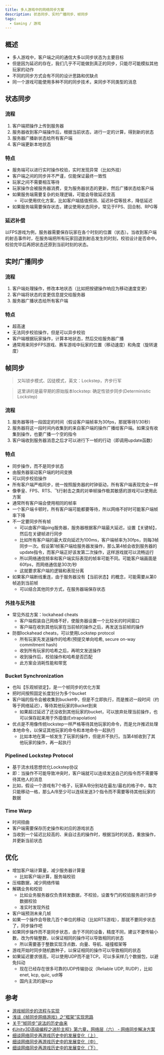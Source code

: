 ```yaml
---
title: 多人游戏中的网络同步方案
description: 状态同步、实时广播同步、帧同步
tags:
  - Gaming / 游戏
---
```


## 概述

- 多人游戏中，客户端之间的通信大多以同步状态为主要目标
- 但是因为延迟的存在，我们几乎不可能做到真正的同步，只能尽可能模拟其他玩家的动作
- 不同的同步方式会有不同的设计思路和优缺点
- 同一个游戏可能使用多种不同的同步技术，来同步不同类型的消息

## 状态同步

### 流程

1. 客户端把操作上传到服务器
2. 服务器收到客户端操作后，根据当前状态，进行一定的计算，得到新的状态
3. 服务器广播新状态给所有客户端
4. 客户端更新本地状态

### 特点

- 服务端可以进行实时操作校验，实时发现异常（比如外挂）
- 客户端之间的同步并不严谨，仅能保证最终一致性
- 玩家之间不需要相互等待
- 玩家操作会被服务器消费，变为服务器状态的更新，然后广播状态给客户端
- 如果服务端需要复杂的处理逻辑，可能会导致延迟变高
  - 可以使用优化方案，比如客户端插值预测、延迟补偿等技术，降低延迟
- 如果服务端需要保存状态，建议使用状态同步。常见于FPS、回合制、RPG等

### 延迟补偿

以FPS游戏为例，服务器需要保存玩家在各个时刻的位置（状态）。当收到客户端的射击事件时，在服务端把所有玩家回退到射击发生的时刻，校验设计是否命中。校验完毕后再把状态还原到当前时刻的状态。

## 实时广播同步

### 流程

1. 客户端处理操作，修改本地状态（比如把按键操作响应为移动速度变更）
2. 客户端将状态的变更信息提交给服务器
3. 服务器广播状态给所有客户端

### 特点

- 超高速
- 无法同步校验操作，但是可以异步校验
- 客户端根据玩家操作，计算本地状态，然后交给服务器广播
- 通常用来同步FPS游戏、赛车游戏中玩家的位置（移动速度）和角度（旋转速度）

## 帧同步

> 又叫锁步模式、囚徒模式，英文：Lockstep，齐步行军

> 这里讲的是最早期的原始版本lockstep: 确定性锁步同步(Deterministic Lockstep)

### 流程

1. 服务器等待一段固定的时间（假设客户端帧率为30fps，那就等待1/30秒）
2. 服务器将这一段时间内收集到的来自客户端的操作广播给客户端。如果没有收集到操作，也要广播一个空的指令
3. 客户端收到服务器消息之后才可以进行下一帧的行动（即调用update函数）

### 特点

- 同步操作，而不是同步状态
- 由服务器驱动客户端的时间变换
- 可以同步校验操作
- 所有客户端严格同步，统一按照服务器的时钟驱动，所有客户端表现完全一样
- 像拳皇、FPS、RTS、飞行射击之类的对单帧操作极其敏感的游戏可以使用此方案
- 通常所有客户端会使用相同的帧率
- 一个客户端卡顿时，所有客户端可能都要等待，所以网络不好时可能客户端帧率下降
- 不一定要同步所有帧
  - 可以由客户端ping服务器，服务器根据客户端最大延迟，设置【关键帧】，然后在关键帧进行同步
  - 比如所有客户端的最大双向延迟为100ms，客户端帧率为30fps，则每3帧同步一次。假设第1帧客户端给服务器发操作，那么第4帧会收到服务器的update指令，而客户端正好该发第二次操作，这样游戏就可以流畅运行
  - 所以网络通信频率和客户端实际表现的帧率可能不同。可能客户端画面是60fps，而网络通信是30次/秒
  - 这就要求客户端的逻辑和表现分离
- 如果客户端断线重连，由于服务器没有【当前状态】的概念，可能需要从第0帧追到当前帧
  - 可以结合其他同步方式，在服务器端保存状态

### 外挂与反外挂

- 常见外挂方案：lockahead cheats
  - 客户端假装自己网络不好，使服务器设置一个比较长的时间窗口
  - 客户端在收到其他玩家在当前帧的操作之后，再发送当前帧的操作
- 防御lockahead cheats，可以使用Lockstep protocol
  - 所有玩家先发送操作的哈希(预提交单向哈希, secure on-way commitment hash)
  - 收到所有玩家的哈希之后，再明文发送操作
  - 收到操作后，校验操作和哈希是否匹配
  - 此方案会消耗性能和带宽

### Bucket Synchronization

- 也叫【乐观帧锁定】，是一个帧同步的优化方案
- 把时间按照固定长度划分为多个bucket
- 客户端的指令会被收集到bucket中，但是不立即执行，而是推迟一段时间（约等于网络延迟），等待其他玩家的Bucket到来
  - 如果超过延迟了还没收到其他玩家的bucket，可以放弃处理当前操作，也可以保存起来用于外插值(Extrapolation)
- 优点是不用像传统lockstep一样严格等待其他玩家的命令，而是允许推迟处理本地命令，以保证其他玩家的命令和本地命令一起执行
  - 比如本地在第一帧发生了玩家的操作，但是并不执行。当第4帧收到了其他玩家的操作，再一起执行

### Pipelined Lockstep Protocol

- 基于流水线思想优化Lockstep协议
- 即：当操作不可能导致冲突时，客户端就可以连续发送自己的指令而不需要等待其他人的消息
- 比如，假设一个游戏有7个格子，玩家A/B分别站在最左/最右的格子中，每次只能移动一格，那么A/B至少可以连续发送3个指令而不需要等待其他玩家的数据

### Time Warp

- 时间扭曲
- 客户端需要保存历史操作和对应的游戏状态
- 当收到一个延迟比较高的、来自过去的操作时，根据当时的状态，重放操作，并更新当前状态

## 优化

- 增加客户端计算量，减少服务器计算量
  - 比如客户端计算，服务端校验
- 压缩数据，减少网络传输
- 解耦业务和校验
  - 比如业务服务器仅负责转发数据，不校验，设置专门的校验服务进行异步数据校验
  - 准实时发现外挂
- 客户端预测未来几帧
- 如果一个操作会导致几百个单位的移动（比如RTS游戏），那就不要同步状态了，同步操作吧
- 如果同步操作而不是同步状态，由于不同的设备，精度不同，建议不要传输小数，改为传输整数，以保证相同的操作可以导致相同的状态
  - 所以需要基于整数实现浮点数、向量、导航、碰撞框架等
- 游戏开始时同步随机数种子，以保证相同的操作可以导致相同的状态
- 如果延迟要求很高，可以使用UDP而不是TCP。可以多采样几个数据包，以避免抖动
  - 现在已经存在很多可靠的UDP传输协议（Reliable UDP, RUDP），比如enet, kcp, quic, udt等
  - 国内主流的是kcp

## 参考

- [游戏帧同步的流程与实现](https://jianshu.com/p/8cca5458c45b)
- [浅谈《帧同步网络游戏》之“框架”实现思路](https://bilibili.com/read/cv7375199)
- [关于“帧同步”说法的历史由来](https://zhuanlan.zhihu.com/p/165293116)
- [《Unity3D高级编程之进阶主程》第六章，网络层（六） - 网络同步解决方案](http://luzexi.com/2019/07/14/Unity3D高级编程之进阶主程-网络层6)
- [细谈网络同步再游戏历史中的发展变化（上）](https://zhuanlan.zhihu.com/p/130702310)
- [细谈网络同步再游戏历史中的发展变化（中）](https://zhuanlan.zhihu.com/p/164686867)
- [细谈网络同步再游戏历史中的发展变化（下）](https://zhuanlan.zhihu.com/p/336869551)

